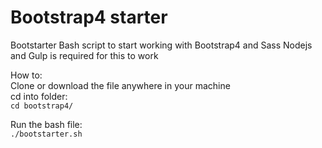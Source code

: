 # Bootstrap4 starter 
Bootstarter
Bash script to start working with Bootstrap4 and Sass
Nodejs and Gulp is required for this to work

How to:<br/>
Clone or download the file anywhere in your machine<br/>
cd into folder:<br/>
<code>cd bootstrap4/</code><br/>

Run the bash file:<br/>
<code>./bootstarter.sh</code>


